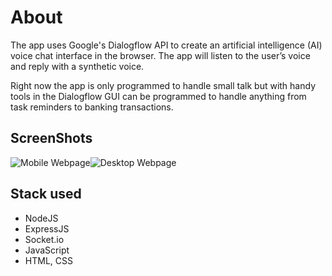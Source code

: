 # About
The app uses Google's Dialogflow API to create an artificial intelligence (AI) voice chat interface in the browser. The app will listen to the user’s voice and reply with a synthetic voice.

Right now the app is only programmed to handle small talk but with handy tools in the Dialogflow GUI can be programmed to handle anything from task reminders to banking transactions.

## ScreenShots
![Mobile Webpage]([Imgur](https://i.imgur.com/fGBjKTo.png))![Desktop Webpage]([Imgur](https://i.imgur.com/3E5mJlJ.png))
## Stack used
 - NodeJS
 - ExpressJS
 - Socket.io
 - JavaScript
 - HTML, CSS
